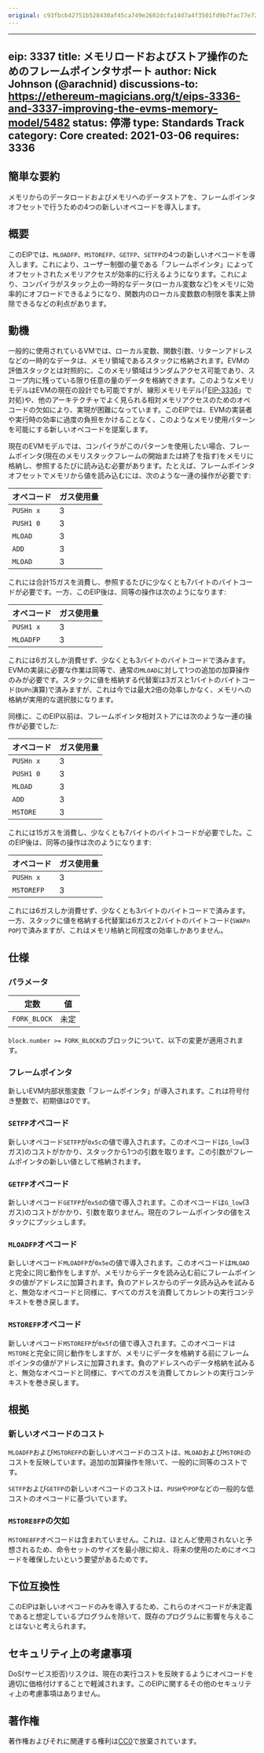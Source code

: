 ```yaml
---
original: c93fbcb42751b528430af45ca749e2602dcfa14d7a4f3501fd9b7fac77e72da1
---
```


---
eip: 3337
title: メモリロードおよびストア操作のためのフレームポインタサポート
author: Nick Johnson (@arachnid)
discussions-to: https://ethereum-magicians.org/t/eips-3336-and-3337-improving-the-evms-memory-model/5482
status: 停滞
type: Standards Track
category: Core
created: 2021-03-06
requires: 3336
---

## 簡単な要約
メモリからのデータロードおよびメモリへのデータストアを、フレームポインタオフセットで行うための4つの新しいオペコードを導入します。

## 概要
このEIPでは、`MLOADFP`、`MSTOREFP`、`GETFP`、`SETFP`の4つの新しいオペコードを導入します。これにより、ユーザー制御の量である「フレームポインタ」によってオフセットされたメモリアクセスが効率的に行えるようになります。これにより、コンパイラがスタック上の一時的なデータ(ローカル変数など)をメモリに効率的にオフロードできるようになり、関数内のローカル変数数の制限を事実上排除できるなどの利点があります。

## 動機
一般的に使用されているVMでは、ローカル変数、関数引数、リターンアドレスなどの一時的なデータは、メモリ領域であるスタックに格納されます。EVMの評価スタックとは対照的に、このメモリ領域はランダムアクセス可能であり、スコープ内に残っている限り任意の量のデータを格納できます。このようなメモリモデルはEVMの現在の設計でも可能ですが、線形メモリモデル(「[EIP-3336](./eip-3336.md)」で対処)や、他のアーキテクチャでよく見られる相対メモリアクセスのためのオペコードの欠如により、実現が困難になっています。このEIPでは、EVMの実装者や実行時の効率に過度の負担をかけることなく、このようなメモリ使用パターンを可能にする新しいオペコードを提案します。

現在のEVMモデルでは、コンパイラがこのパターンを使用したい場合、フレームポインタ(現在のメモリスタックフレームの開始または終了を指す)をメモリに格納し、参照するたびに読み込む必要があります。たとえば、フレームポインタオフセットでメモリから値を読み込むには、次のような一連の操作が必要です:

| オペコード | ガス使用量 |
|-----------|----------|
| `PUSHn x` | 3        |
| `PUSH1 0` | 3        |
| `MLOAD`   | 3        |
| `ADD`     | 3        |
| `MLOAD`   | 3        |

これには合計15ガスを消費し、参照するたびに少なくとも7バイトのバイトコードが必要です。一方、このEIP後は、同等の操作は次のようになります:

| オペコード | ガス使用量 |
|-----------|----------|
| `PUSH1 x` | 3        |
| `MLOADFP` | 3        |

これには6ガスしか消費せず、少なくとも3バイトのバイトコードで済みます。EVMの実装に必要な作業は同等で、通常の`MLOAD`に対して1つの追加の加算操作のみが必要です。スタックに値を格納する代替案は3ガスと1バイトのバイトコード(`DUPn`演算)で済みますが、これは今では最大2倍の効率しかなく、メモリへの格納が実用的な選択肢になります。

同様に、このEIP以前は、フレームポインタ相対ストアには次のような一連の操作が必要でした:

| オペコード | ガス使用量 |
|-----------|----------|
| `PUSHn x` | 3        |
| `PUSH1 0` | 3        |
| `MLOAD`   | 3        |
| `ADD`     | 3        |
| `MSTORE`  | 3        |

これには15ガスを消費し、少なくとも7バイトのバイトコードが必要でした。このEIP後は、同等の操作は次のようになります:

| オペコード | ガス使用量 |
|-----------|----------|
| `PUSHn x` | 3        |
| `MSTOREFP`| 3        |

これには6ガスしか消費せず、少なくとも3バイトのバイトコードで済みます。一方、スタックに値を格納する代替案は6ガスと2バイトのバイトコード(`SWAPn POP`)で済みますが、これはメモリ格納と同程度の効率しかありません。

## 仕様
### パラメータ

| 定数 | 値 |
| - | - |
| `FORK_BLOCK` | 未定 |

`block.number >= FORK_BLOCK`のブロックについて、以下の変更が適用されます。

### フレームポインタ
新しいEVM内部状態変数「フレームポインタ」が導入されます。これは符号付き整数で、初期値は0です。

### `SETFP`オペコード
新しいオペコード`SETFP`が`0x5c`の値で導入されます。このオペコードは`G_low`(3ガス)のコストがかかり、スタックから1つの引数を取ります。この引数がフレームポインタの新しい値として格納されます。

### `GETFP`オペコード
新しいオペコード`GETFP`が`0x5d`の値で導入されます。このオペコードは`G_low`(3ガス)のコストがかかり、引数を取りません。現在のフレームポインタの値をスタックにプッシュします。

### `MLOADFP`オペコード
新しいオペコード`MLOADFP`が`0x5e`の値で導入されます。このオペコードは`MLOAD`と完全に同じ動作をしますが、メモリからデータを読み込む前にフレームポインタの値がアドレスに加算されます。負のアドレスからのデータ読み込みを試みると、無効なオペコードと同様に、すべてのガスを消費してカレントの実行コンテキストを巻き戻します。

### `MSTOREFP`オペコード
新しいオペコード`MSTOREFP`が`0x5f`の値で導入されます。このオペコードは`MSTORE`と完全に同じ動作をしますが、メモリにデータを格納する前にフレームポインタの値がアドレスに加算されます。負のアドレスへのデータ格納を試みると、無効なオペコードと同様に、すべてのガスを消費してカレントの実行コンテキストを巻き戻します。

## 根拠
### 新しいオペコードのコスト
`MLOADFP`および`MSTOREFP`の新しいオペコードのコストは、`MLOAD`および`MSTORE`のコストを反映しています。追加の加算操作を除いて、一般的に同等のコストです。

`SETFP`および`GETFP`の新しいオペコードのコストは、`PUSH`や`POP`などの一般的な低コストのオペコードに基づいています。

### `MSTORE8FP`の欠如
`MSTORE8FP`オペコードは含まれていません。これは、ほとんど使用されないと予想されるため、命令セットのサイズを最小限に抑え、将来の使用のためにオペコードを確保したいという要望があるためです。

## 下位互換性
このEIPは新しいオペコードのみを導入するため、これらのオペコードが未定義であると想定しているプログラムを除いて、既存のプログラムに影響を与えることはないと考えられます。

## セキュリティ上の考慮事項
DoS(サービス拒否)リスクは、現在の実行コストを反映するようにオペコードを適切に価格付けすることで軽減されます。このEIPに関するその他のセキュリティ上の考慮事項はありません。

## 著作権
著作権およびそれに関連する権利は[CC0](../LICENSE.md)で放棄されています。